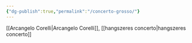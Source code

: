 ```yaml
---
{"dg-publish":true,"permalink":"/concerto-grosso/"}
---
```


[[Arcangelo Corelli\|Arcangelo Corelli]], [[hangszeres concerto\|hangszeres concerto]]